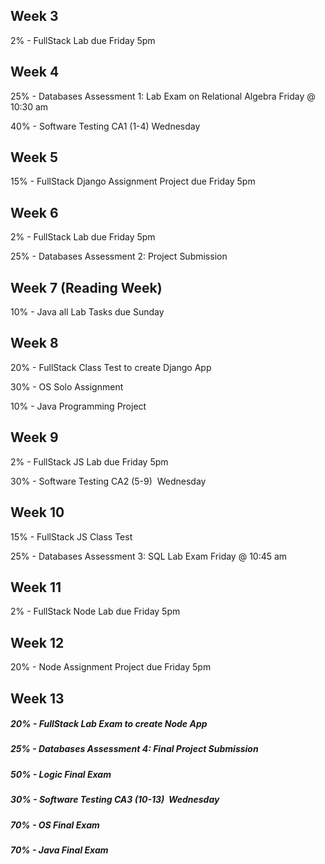 
## Week 3

2% - FullStack Lab due Friday 5pm

  

## Week 4

25% - Databases Assessment 1: Lab Exam on Relational Algebra Friday @ 10:30 am

40% - Software Testing CA1 (1-4) Wednesday

  

## Week 5

15% - FullStack Django Assignment Project due Friday 5pm

  

## Week 6

2% - FullStack Lab due Friday 5pm

25% - Databases Assessment 2: Project Submission 

  

## Week 7 (Reading Week)

10% - Java all Lab Tasks due Sunday

  

## Week 8

20% - FullStack Class Test to create Django App

30% - OS Solo Assignment

10% - Java Programming Project

  

## Week 9

2% - FullStack JS Lab due Friday 5pm

30% - Software Testing CA2 (5-9)  Wednesday

  

## Week 10

15% - FullStack JS Class Test

25% - Databases Assessment 3: SQL Lab Exam Friday @ 10:45 am

  

## Week 11

2% - FullStack Node Lab due Friday 5pm

  

## Week 12

20% - Node Assignment Project due Friday 5pm

  

## Week 13

##### 20% - FullStack Lab Exam to create Node App

##### 25% - Databases Assessment 4: Final Project Submission 

##### 50% - Logic Final Exam

##### 30% - Software Testing CA3 (10-13)  Wednesday

##### 70% - OS Final Exam

##### 70% - Java Final Exam
